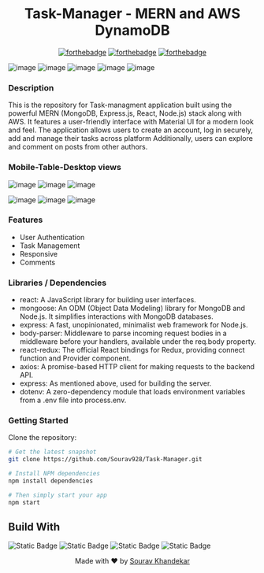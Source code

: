 <h1 align = 'center'>
   Task-Manager - MERN and AWS DynamoDB
</h1>
<div align = 'center'>
              
[![forthebadge](http://forthebadge.com/images/badges/built-with-love.svg)](http://forthebadge.com)
[![forthebadge](https://forthebadge.com/images/badges/made-with-javascript.svg)](https://forthebadge.com)
[![forthebadge](https://forthebadge.com/images/badges/check-it-out.svg)](https://forthebadge.com)

</div>

![image](https://github.com/Sourav928/Maadhyam/assets/76393038/462dc8b3-4916-4510-8689-50b0ae893d1c)
![image](https://github.com/Sourav928/Maadhyam/assets/76393038/cbc50db1-620a-434c-9f42-edc2d834a136)
![image](https://github.com/Sourav928/Maadhyam/assets/76393038/ef8a31d0-0b06-418a-b1d7-8b5755319c97)
![image](https://github.com/Sourav928/Maadhyam/assets/76393038/2f71a4b9-d942-468a-b166-a53a125f3f31)
![image](https://github.com/Sourav928/Maadhyam/assets/76393038/1de4b541-7841-4607-abb0-f68a8aba72f6)

 <h3>Description</h3>
 This is the repository for Task-managment application built using the powerful MERN (MongoDB, Express.js, React, Node.js) stack along with AWS. It features a user-friendly interface with Material UI for a modern look and feel. The application allows users to create an account, log in securely, add and manage their tasks across platform Additionally, users can explore and comment on posts from other authors.

 <h3>Mobile-Table-Desktop views</h3>
 
![image](https://github.com/Sourav928/Maadhyam/assets/76393038/ced7410f-fc4c-45b2-be20-81515cbe38a4)
![image](https://github.com/Sourav928/Maadhyam/assets/76393038/e3050a19-33e2-456b-8d23-07eab85588c5)
![image](https://github.com/Sourav928/Maadhyam/assets/76393038/aa37be9f-3fdf-4f51-9413-fd62c6a73a8e)

![image](https://github.com/Sourav928/Maadhyam/assets/76393038/201aaff9-1fb3-465b-86cf-25c1c9f5a221)
![image](https://github.com/Sourav928/Maadhyam/assets/76393038/d550e00d-3486-425a-ab2d-392442d3eaf2)
![image](https://github.com/Sourav928/Maadhyam/assets/76393038/477a2a98-24b7-46d7-a811-de1119c6f1d4)

 <h3>Features</h3>
 <ul>
   <li>User Authentication</li>
   <li>Task Management</li>
   <li>Responsive</li>
   <li>Comments</li>
 </ul>

 <h3>Libraries / Dependencies</h3>
 <ul>
    <li>react: A JavaScript library for building user interfaces.</li>
    <li>mongoose: An ODM (Object Data Modeling) library for MongoDB and Node.js. It simplifies interactions with MongoDB databases.</li>
    <li>express: A fast, unopinionated, minimalist web framework for Node.js.</li>
    <li>body-parser: Middleware to parse incoming request bodies in a middleware before your handlers, available under the req.body property.</li>
    <li>react-redux: The official React bindings for Redux, providing connect function and Provider component.</li>
    <li>axios: A promise-based HTTP client for making requests to the backend API.</li>
    <li>express: As mentioned above, used for building the server.</li>
    <li>dotenv: A zero-dependency module that loads environment variables from a .env file into process.env.</li>
 </ul>

 <h3>Getting Started </h3>

Clone the repository:

```bash
# Get the latest snapshot
git clone https://github.com/Sourav928/Task-Manager.git

# Install NPM dependencies
npm install dependencies

# Then simply start your app
npm start
```

## Build With

![Static Badge](https://img.shields.io/badge/MongoDB-%2347A248?style=plastic&logo=mongodb&labelColor=black)
![Static Badge](https://img.shields.io/badge/Express-%23000000?style=plastic&logo=express&labelColor=black)
![Static Badge](https://img.shields.io/badge/React-%2361DAFB?style=plastic&logo=react&labelColor=black)
![Static Badge](https://img.shields.io/badge/Nodejs-%23339933?style=plastic&logo=nodedotjs&labelColor=black)

<p align="center"> Made with ❤ by <a href="https://github.com/Prakhar2100">Sourav Khandekar</a></p>
